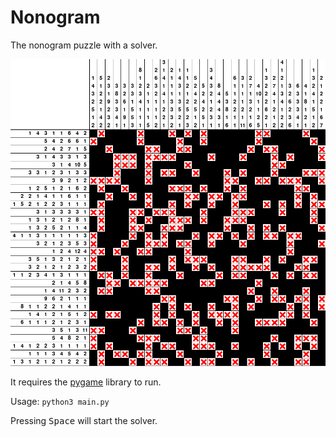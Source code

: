 # Nonogram

The nonogram puzzle with a solver.

![](screenshots/nonogram.png)

It requires the [pygame](https://www.pygame.org/) library to run.

Usage: `python3 main.py`

Pressing <kbd>Space</kbd> will start the solver.
